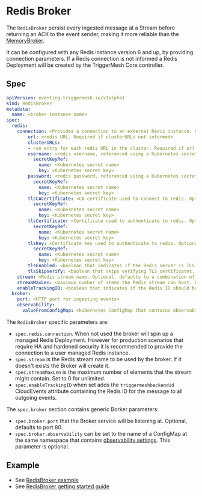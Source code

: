 # Redis Broker

The `RedisBroker` persist every ingested message at a Stream before returning an ACK to the event sender, making it more reliable than the [MemoryBroker](memory-broker.md).

It can be configured with any Redis instance version 6 and up, by providing connection parameters. If a Redis connection is not informed a Redis Deployment will be created by the TriggerMesh Core controller.

## Spec

```yaml
apiVersion: eventing.triggermesh.io/v1alpha1
kind: RedisBroker
metadata:
  name: <broker instance name>
spec:
  redis:
    connection: <Provides a connection to an external Redis instance. Optional>
        url: <redis URL. Required if clusterURLs not informed>
        clusterURLs:
        - <an entry for each redis URL in the cluster. Required if url not informed>
        username: <redis username, referenced using a Kubernetes secret>
          secretKeyRef:
            name: <Kubernetes secret name>
            key: <Kubernetes secret key>
        password: <redis password, referenced using a Kubernetes secret>
          secretKeyRef:
            name: <Kubernetes secret name>
            key: <Kubernetes secret key>
        tlsCACertificate: <CA certificate used to connect to redis. Optional>
          secretKeyRef:
            name: <Kubernetes secret name>
            key: <Kubernetes secret key>
        tlsCertificate: <Certificate used to authenticate to redis. Optional>
          secretKeyRef:
            name: <Kubernetes secret name>
            key: <Kubernetes secret key>
        tlsKey: <Certificate key used to authenticate to redis. Optional>
          secretKeyRef:
            name: <Kubernetes secret name>
            key: <Kubernetes secret key>
        tlsEnabled: <boolean that indicates if the Redis server is TLS protected. Optional, defaults to false>
        tlsSkipVerify: <boolean that skips verifying TLS certificates. Optional, defaults to false>
    stream: <Redis stream name. Optional, defaults to a combination of namespace and broker name>
    streamMaxLen: <maximum number of items the Redis stream can host. Optional, defaults to 1000. Set to 0 for unlimited>
    enableTrackingID: <boolean that indicates if the Redis ID should be written as the CloudEvent attribute triggermeshbackendid>
  broker:
    port: <HTTP port for ingesting events>
    observability:
      valueFromConfigMap: <kubernetes ConfigMap that contains observability configuration>
```

The `RedisBroker` specific parameters are:

- `spec.redis.connection`. When not used the broker will spin up a managed Redis Deployment. However for production scenarios that require HA and hardened security it is recommended to provide the connection to a user managed Redis instance.
- `spec.stream` is the Redis stream name to be used by the broker. If it doesn't exists the Broker will create it.
- `spec.streamMaxLen` is the maximum number of elements that the stream might contain. Set to 0 for unlimited.
- `spec.enableTrackingID` when set adds the `triggermeshbackendid` CloudEvents attribute containing the Redis ID for the message to all outgoing events.

The `spec.broker` section contains generic Borker parameters:

- `spec.broker.port` that the Broker service will be listening at. Optional, defaults to port 80.
- `spec.broker.observability` can be set to the name of a ConfigMap at the same namespace that contains [observability settings](observability.md). This parameter is optional.

## Example

- See [RedisBroker example](https://github.com/triggermesh/triggermesh-core/blob/main/docs/assets/manifests/getting-started-redis/broker.yaml)
- See [RedisBroker getting started guide](getting-started-redis.md)
